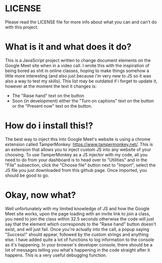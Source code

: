 # LICENSE
Please read the LICENSE file for more info about what you can and can't do with this project.

# What is it and what does it do?
This is a JavaScript project written to change document elements on the Google Meet site when in a video call. I wrote this with the inspiration of being bored as shit in online classes, hoping to make things somehow a little more interesting (and also just because i'm very new to JS so it was also a way to test my skills).
This list may be outdated if i forget to update it, however at the moment the text it changes is:
- The "Raise hand" text on the button
- Soon (in development) either the "Turn on captions" text on the button or the "Present now" text on the button.

# How do i install this!?
The best way to inject this into Google Meet's website is using a chrome extension called TamperMonkey: https://www.tampermonkey.net/. This is an extension that allows you to inject custom JS into any website of your choosing. To use TamperMonkey as a JS injector with my code, all you need to do from your dashboard is to head over to "Utilities" and in the "File" subsection, click the "Choose file" button next to "Import", select the JS file you just downloaded from this github page. Once imported, you should be good to go.

# Okay, now what?
Well unfortunately with my limited knowledge of JS and how the Google Meet site works, upon the page loading with an invite link to join a class, you need to join the class within 32.5 seconds otherwise the code will just say that the element which corresponds to the "Raise hand" button doesn't exist, and will just fail. Once you're actually into the call, a popup saying "Success!" should appear, followed by the custom strings and anything else. I have added quite a lot of functions to log information to the console as it's happening. In your browser's developer console, there should be a lot of messages telling you what's happening in the code straight after it happens. This is a very useful debugging function.
